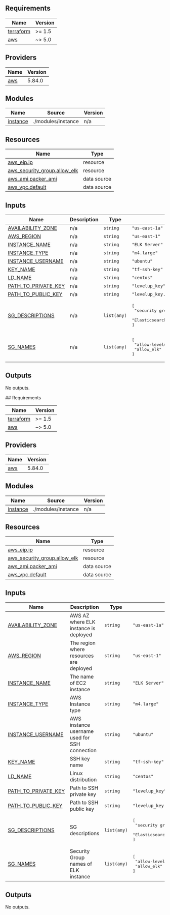 <!-- BEGIN_TF_DOCS -->
## Requirements

| Name | Version |
|------|---------|
| <a name="requirement_terraform"></a> [terraform](#requirement\_terraform) | >= 1.5 |
| <a name="requirement_aws"></a> [aws](#requirement\_aws) | ~> 5.0 |

## Providers

| Name | Version |
|------|---------|
| <a name="provider_aws"></a> [aws](#provider\_aws) | 5.84.0 |

## Modules

| Name | Source | Version |
|------|--------|---------|
| <a name="module_instance"></a> [instance](#module\_instance) | ./modules/instance | n/a |

## Resources

| Name | Type |
|------|------|
| [aws_eip.ip](https://registry.terraform.io/providers/hashicorp/aws/latest/docs/resources/eip) | resource |
| [aws_security_group.allow_elk](https://registry.terraform.io/providers/hashicorp/aws/latest/docs/resources/security_group) | resource |
| [aws_ami.packer_ami](https://registry.terraform.io/providers/hashicorp/aws/latest/docs/data-sources/ami) | data source |
| [aws_vpc.default](https://registry.terraform.io/providers/hashicorp/aws/latest/docs/data-sources/vpc) | data source |

## Inputs

| Name | Description | Type | Default | Required |
|------|-------------|------|---------|:--------:|
| <a name="input_AVAILABILITY_ZONE"></a> [AVAILABILITY\_ZONE](#input\_AVAILABILITY\_ZONE) | n/a | `string` | `"us-east-1a"` | no |
| <a name="input_AWS_REGION"></a> [AWS\_REGION](#input\_AWS\_REGION) | n/a | `string` | `"us-east-1"` | no |
| <a name="input_INSTANCE_NAME"></a> [INSTANCE\_NAME](#input\_INSTANCE\_NAME) | n/a | `string` | `"ELK Server"` | no |
| <a name="input_INSTANCE_TYPE"></a> [INSTANCE\_TYPE](#input\_INSTANCE\_TYPE) | n/a | `string` | `"m4.large"` | no |
| <a name="input_INSTANCE_USERNAME"></a> [INSTANCE\_USERNAME](#input\_INSTANCE\_USERNAME) | n/a | `string` | `"ubuntu"` | no |
| <a name="input_KEY_NAME"></a> [KEY\_NAME](#input\_KEY\_NAME) | n/a | `string` | `"tf-ssh-key"` | no |
| <a name="input_LD_NAME"></a> [LD\_NAME](#input\_LD\_NAME) | n/a | `string` | `"centos"` | no |
| <a name="input_PATH_TO_PRIVATE_KEY"></a> [PATH\_TO\_PRIVATE\_KEY](#input\_PATH\_TO\_PRIVATE\_KEY) | n/a | `string` | `"levelup_key"` | no |
| <a name="input_PATH_TO_PUBLIC_KEY"></a> [PATH\_TO\_PUBLIC\_KEY](#input\_PATH\_TO\_PUBLIC\_KEY) | n/a | `string` | `"levelup_key.pub"` | no |
| <a name="input_SG_DESCRIPTIONS"></a> [SG\_DESCRIPTIONS](#input\_SG\_DESCRIPTIONS) | n/a | `list(any)` | <pre>[<br/>  "security group that allows ssh connection",<br/>  "Elasticsearch traffic"<br/>]</pre> | no |
| <a name="input_SG_NAMES"></a> [SG\_NAMES](#input\_SG\_NAMES) | n/a | `list(any)` | <pre>[<br/>  "allow-levelup-ssh",<br/>  "allow_elk"<br/>]</pre> | no |

## Outputs

No outputs.
<!-- END_TF_DOCS -->## Requirements

| Name | Version |
|------|---------|
| <a name="requirement_terraform"></a> [terraform](#requirement\_terraform) | >= 1.5 |
| <a name="requirement_aws"></a> [aws](#requirement\_aws) | ~> 5.0 |

## Providers

| Name | Version |
|------|---------|
| <a name="provider_aws"></a> [aws](#provider\_aws) | 5.84.0 |

## Modules

| Name | Source | Version |
|------|--------|---------|
| <a name="module_instance"></a> [instance](#module\_instance) | ./modules/instance | n/a |

## Resources

| Name | Type |
|------|------|
| [aws_eip.ip](https://registry.terraform.io/providers/hashicorp/aws/latest/docs/resources/eip) | resource |
| [aws_security_group.allow_elk](https://registry.terraform.io/providers/hashicorp/aws/latest/docs/resources/security_group) | resource |
| [aws_ami.packer_ami](https://registry.terraform.io/providers/hashicorp/aws/latest/docs/data-sources/ami) | data source |
| [aws_vpc.default](https://registry.terraform.io/providers/hashicorp/aws/latest/docs/data-sources/vpc) | data source |

## Inputs

| Name | Description | Type | Default | Required |
|------|-------------|------|---------|:--------:|
| <a name="input_AVAILABILITY_ZONE"></a> [AVAILABILITY\_ZONE](#input\_AVAILABILITY\_ZONE) | AWS AZ where ELK instance is deployed | `string` | `"us-east-1a"` | no |
| <a name="input_AWS_REGION"></a> [AWS\_REGION](#input\_AWS\_REGION) | The region where resources are deployed | `string` | `"us-east-1"` | no |
| <a name="input_INSTANCE_NAME"></a> [INSTANCE\_NAME](#input\_INSTANCE\_NAME) | The name of EC2 instance | `string` | `"ELK Server"` | no |
| <a name="input_INSTANCE_TYPE"></a> [INSTANCE\_TYPE](#input\_INSTANCE\_TYPE) | AWS Instance type | `string` | `"m4.large"` | no |
| <a name="input_INSTANCE_USERNAME"></a> [INSTANCE\_USERNAME](#input\_INSTANCE\_USERNAME) | AWS instance username used for SSH connection | `string` | `"ubuntu"` | no |
| <a name="input_KEY_NAME"></a> [KEY\_NAME](#input\_KEY\_NAME) | SSH key name | `string` | `"tf-ssh-key"` | no |
| <a name="input_LD_NAME"></a> [LD\_NAME](#input\_LD\_NAME) | Linux distribution | `string` | `"centos"` | no |
| <a name="input_PATH_TO_PRIVATE_KEY"></a> [PATH\_TO\_PRIVATE\_KEY](#input\_PATH\_TO\_PRIVATE\_KEY) | Path to SSH private key | `string` | `"levelup_key"` | no |
| <a name="input_PATH_TO_PUBLIC_KEY"></a> [PATH\_TO\_PUBLIC\_KEY](#input\_PATH\_TO\_PUBLIC\_KEY) | Path to SSH public key | `string` | `"levelup_key.pub"` | no |
| <a name="input_SG_DESCRIPTIONS"></a> [SG\_DESCRIPTIONS](#input\_SG\_DESCRIPTIONS) | SG descriptions | `list(any)` | <pre>[<br/>  "security group that allows ssh connection",<br/>  "Elasticsearch traffic"<br/>]</pre> | no |
| <a name="input_SG_NAMES"></a> [SG\_NAMES](#input\_SG\_NAMES) | Security Group names of ELK instance | `list(any)` | <pre>[<br/>  "allow-levelup-ssh",<br/>  "allow_elk"<br/>]</pre> | no |

## Outputs

No outputs.
